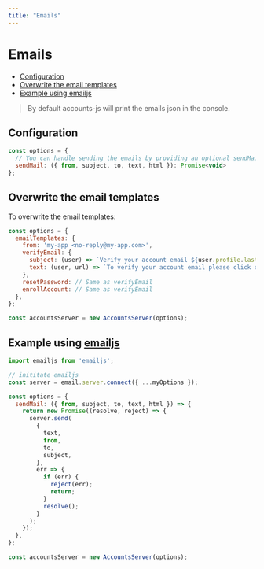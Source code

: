 ```yaml
---
title: "Emails"
---
```


# Emails

- [Configuration](#configuration)
- [Overwrite the email templates](#overwrite-the-email-templates)
- [Example using emailjs](#example-using-emailjs)

> By default accounts-js will print the emails json in the console.

## Configuration

```javascript
const options = {
  // You can handle sending the emails by providing an optional sendMail function
  sendMail: ({ from, subject, to, text, html }): Promise<void>
};
```

## Overwrite the email templates

To overwrite the email templates:

```javascript
const options = {
  emailTemplates: {
    from: 'my-app <no-reply@my-app.com>',
    verifyEmail: {
      subject: (user) => `Verify your account email ${user.profile.lastname}`,
      text: (user, url) => `To verify your account email please click on this link: ${url}`,
    },
    resetPassword: // Same as verifyEmail
    enrollAccount: // Same as verifyEmail
  },
};

const accountsServer = new AccountsServer(options);
```

## Example using [emailjs](https://github.com/eleith/emailjs)

```javascript
import emailjs from 'emailjs';

// inititate emailjs
const server = email.server.connect({ ...myOptions });

const options = {
  sendMail: ({ from, subject, to, text, html }) => {
    return new Promise((resolve, reject) => {
      server.send(
        {
          text,
          from,
          to,
          subject,
        },
        err => {
          if (err) {
            reject(err);
            return;
          }
          resolve();
        }
      );
    });
  },
};

const accountsServer = new AccountsServer(options);
```
